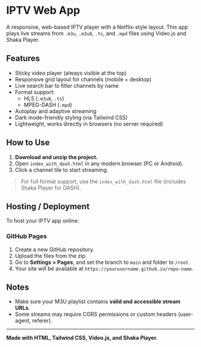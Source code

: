 
# IPTV Web App

A responsive, web-based IPTV player with a Netflix-style layout. This app plays live streams from `.m3u`, `.m3u8`, `.ts`, and `.mpd` files using Video.js and Shaka Player.

## Features

- Sticky video player (always visible at the top)
- Responsive grid layout for channels (mobile + desktop)
- Live search bar to filter channels by name
- Format support:
  - HLS (`.m3u8`, `.ts`)
  - MPEG-DASH (`.mpd`)
- Autoplay and adaptive streaming
- Dark mode-friendly styling (via Tailwind CSS)
- Lightweight, works directly in browsers (no server required)

## How to Use

1. **Download and unzip the project.**
2. Open `index_with_dash.html` in any modern browser (PC or Android).
3. Click a channel tile to start streaming.

> For full format support, use the `index_with_dash.html` file (includes Shaka Player for DASH).

## Hosting / Deployment

To host your IPTV app online:

### GitHub Pages

1. Create a new GitHub repository.
2. Upload the files from the zip.
3. Go to **Settings > Pages**, and set the branch to `main` and folder to `/root`.
4. Your site will be available at `https://yourusername.github.io/repo-name`.

## Notes

- Make sure your M3U playlist contains **valid and accessible stream URLs**.
- Some streams may require CORS permissions or custom headers (user-agent, referer).

---

**Made with HTML, Tailwind CSS, Video.js, and Shaka Player.**
